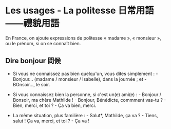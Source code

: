 # Les usages - La politesse 日常用語——禮貌用語
En France, on ajoute expressions de politesse « madame », « monsieur », ou le prénom, si on se connaît bien.

## Dire bonjour 問候
* Si vous ne connaissez pas bien quelqu'un, vous dites simplement : 
\- Bonjour... (madame / monsieur / Isabelle), dans la journée ; et
\- BOnsoir..., le soir.

* Si vous connaissez bien la personne, si c'est un(e) ami(e) : 
\- Bonjour / Bonsoir, ma chère Mathilde !
\- Bonjour, Bénédicte, commment vas-tu ?
\- Bien, merci, et toi ?
\- Ça va bien, merci.

* La même situation, plus familière : 
\- Salut\*, Mathilde, ça va ?
\- Tiens, salut ! Ça va, merci, et toi ?
\- Ça va !